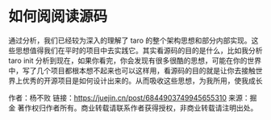 # 如何阅阅读源码

通过分析，我们已经较为深入的理解了 taro 的整个架构思想和部分内部实现。这些思想值得我们在平时的项目中去实践它。其实看源码的目的是什么，比如我分析 taro init 分析到现在，如果你看完，你会发现有很多很酷的思想，可能在你的世界中，写了几个项目都根本想不起来也可以这样用，看源码的目的就是让你去接触世界上优秀的开源项目是如何设计出来的。从而吸收这些思想，为我所用，使我成长

作者：杨不败
链接：https://juejin.cn/post/6844903749945655310
来源：掘金
著作权归作者所有。商业转载请联系作者获得授权，非商业转载请注明出处。
